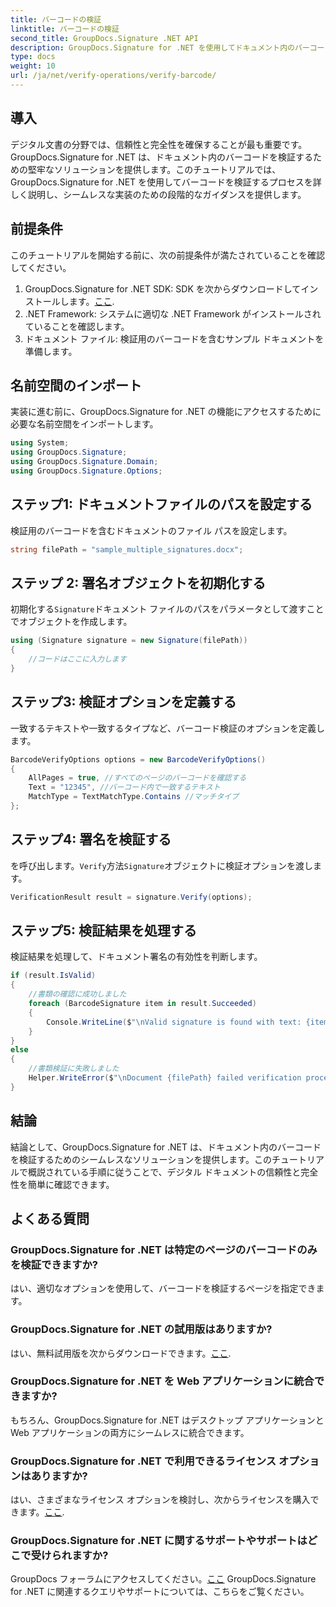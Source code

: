 ```yaml
---
title: バーコードの検証
linktitle: バーコードの検証
second_title: GroupDocs.Signature .NET API
description: GroupDocs.Signature for .NET を使用してドキュメント内のバーコードを検証する方法を学びます。シームレスな実装については、段階的なチュートリアルに従ってください。
type: docs
weight: 10
url: /ja/net/verify-operations/verify-barcode/
---
```

## 導入
デジタル文書の分野では、信頼性と完全性を確保することが最も重要です。 GroupDocs.Signature for .NET は、ドキュメント内のバーコードを検証するための堅牢なソリューションを提供します。このチュートリアルでは、GroupDocs.Signature for .NET を使用してバーコードを検証するプロセスを詳しく説明し、シームレスな実装のための段階的なガイダンスを提供します。
## 前提条件
このチュートリアルを開始する前に、次の前提条件が満たされていることを確認してください。
1.  GroupDocs.Signature for .NET SDK: SDK を次からダウンロードしてインストールします。[ここ](https://releases.groupdocs.com/signature/net/).
2. .NET Framework: システムに適切な .NET Framework がインストールされていることを確認します。
3. ドキュメント ファイル: 検証用のバーコードを含むサンプル ドキュメントを準備します。

## 名前空間のインポート
実装に進む前に、GroupDocs.Signature for .NET の機能にアクセスするために必要な名前空間をインポートします。
```csharp
using System;
using GroupDocs.Signature;
using GroupDocs.Signature.Domain;
using GroupDocs.Signature.Options;
```
## ステップ1: ドキュメントファイルのパスを設定する
検証用のバーコードを含むドキュメントのファイル パスを設定します。
```csharp
string filePath = "sample_multiple_signatures.docx";
```
## ステップ 2: 署名オブジェクトを初期化する
初期化する`Signature`ドキュメント ファイルのパスをパラメータとして渡すことでオブジェクトを作成します。
```csharp
using (Signature signature = new Signature(filePath))
{
    //コードはここに入力します
}
```
## ステップ3: 検証オプションを定義する
一致するテキストや一致するタイプなど、バーコード検証のオプションを定義します。
```csharp
BarcodeVerifyOptions options = new BarcodeVerifyOptions()
{
    AllPages = true, //すべてのページのバーコードを確認する
    Text = "12345", //バーコード内で一致するテキスト
    MatchType = TextMatchType.Contains //マッチタイプ
};
```
## ステップ4: 署名を検証する
を呼び出します。`Verify`方法`Signature`オブジェクトに検証オプションを渡します。
```csharp
VerificationResult result = signature.Verify(options);
```
## ステップ5: 検証結果を処理する
検証結果を処理して、ドキュメント署名の有効性を判断します。
```csharp
if (result.IsValid)
{
    //書類の確認に成功しました
    foreach (BarcodeSignature item in result.Succeeded)
    {
        Console.WriteLine($"\nValid signature is found with text: {item.Text} and type: {item.EncodeType.TypeName}.");
    }
}
else
{
    //書類検証に失敗しました
    Helper.WriteError($"\nDocument {filePath} failed verification process.");
}
```

## 結論
結論として、GroupDocs.Signature for .NET は、ドキュメント内のバーコードを検証するためのシームレスなソリューションを提供します。このチュートリアルで概説されている手順に従うことで、デジタル ドキュメントの信頼性と完全性を簡単に確認できます。
## よくある質問
### GroupDocs.Signature for .NET は特定のページのバーコードのみを検証できますか?
はい、適切なオプションを使用して、バーコードを検証するページを指定できます。
### GroupDocs.Signature for .NET の試用版はありますか?
はい、無料試用版を次からダウンロードできます。[ここ](https://releases.groupdocs.com/).
### GroupDocs.Signature for .NET を Web アプリケーションに統合できますか?
もちろん、GroupDocs.Signature for .NET はデスクトップ アプリケーションと Web アプリケーションの両方にシームレスに統合できます。
### GroupDocs.Signature for .NET で利用できるライセンス オプションはありますか?
はい、さまざまなライセンス オプションを検討し、次からライセンスを購入できます。[ここ](https://purchase.groupdocs.com/buy).
### GroupDocs.Signature for .NET に関するサポートやサポートはどこで受けられますか?
 GroupDocs フォーラムにアクセスしてください。[ここ](https://forum.groupdocs.com/c/signature/13) GroupDocs.Signature for .NET に関連するクエリやサポートについては、こちらをご覧ください。